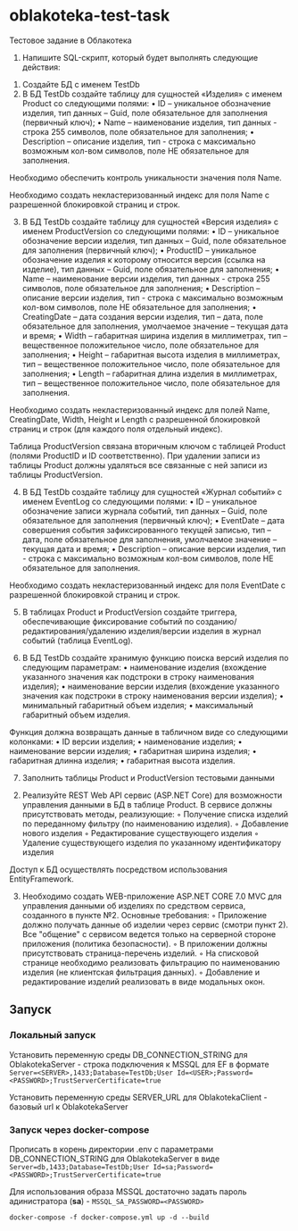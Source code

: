 # oblakoteka-test-task
Тестовое задание в Облакотека

1. Напишите SQL-скрипт, который будет выполнять следующие действия:
  1) Создайте БД с именем TestDb
  2) В БД TestDb создайте таблицу для сущностей «Изделия» с именем Product со следующими полями:
    • ID – уникальное обозначение изделия, тип данных – Guid, поле обязательное для заполнения (первичный ключ);
    • Name – наименование изделия, тип данных - строка 255 символов, поле обязательное для заполнения;
    • Description – описание изделия, тип - строка с максимально возможным кол-вом символов, поле НЕ обязательное для заполнения.

Необходимо обеспечить контроль уникальности значения поля Name.

Необходимо создать некластеризованный индекс для поля Name с разрешенной блокировкой страниц и строк.

  3) В БД TestDb создайте таблицу для сущностей «Версия изделия» с именем ProductVersion со следующими полями:
    • ID – уникальное обозначение версии изделия, тип данных – Guid, поле обязательное для заполнения (первичный ключ);
    • ProductID – уникальное обозначение изделия к которому относится версия (ссылка на изделие), тип данных – Guid, поле обязательное для заполнения;
    • Name – наименование версии изделия, тип данных - строка 255 символов, поле обязательное для заполнения;
    • Description – описание версии изделия, тип - строка с максимально возможным кол-вом символов, поле НЕ обязательное для заполнения; 
    • CreatingDate – дата создания версии изделия, тип – дата, поле обязательное для заполнения, умолчаемое значение – текущая дата и время;
    • Width – габаритная ширина изделия в миллиметрах, тип – вещественное положительное число, поле обязательное для заполнения;
    • Height – габаритная высота изделия в миллиметрах, тип – вещественное положительное число, поле обязательное для заполнения;
    • Length – габаритная длина изделия в миллиметрах, тип – вещественное положительное число, поле обязательное для заполнения.

Необходимо создать некластеризованный индекс для полей Name, CreatingDate, Width, Height и Length с разрешенной блокировкой страниц и строк (для каждого поля отдельный индекс).

Таблица ProductVersion связана вторичным ключом с таблицей Product (полями ProductID и ID соответственно). При удалении записи из таблицы Product должны удаляться все связанные с ней записи из таблицы ProductVersion.

  4) В БД TestDb создайте таблицу для сущностей «Журнал событий» с именем EventLog со следующими полями:
    • ID – уникальное обозначение записи журнала событий, тип данных – Guid, поле обязательное для заполнения (первичный ключ);
    • EventDate – дата совершения события зафиксированного текущей записью, тип – дата, поле обязательное для заполнения, умолчаемое значение – текущая дата и время;
    • Description – описание версии изделия, тип - строка с максимально возможным кол-вом символов, поле НЕ обязательное для заполнения.

Необходимо создать некластеризованный индекс для поля EventDate с разрешенной блокировкой страниц и строк.

  5) В таблицах Product и ProductVersion создайте триггера, обеспечивающие фиксирование событий по созданию/редактирования/удалению изделия/версии изделия в журнал событий (таблица EventLog).

  6) В БД TestDb создайте хранимую функцию поиска версий изделия по следующим параметрам:
    • наименование изделия (вхождение указанного значения как подстроки в строку наименования изделия);
    • наименование версии изделия (вхождение указанного значения как подстроки в строку наименования версии изделия);
    • минимальный габаритный объем изделия;
    • максимальный габаритный объем изделия. 

Функция должна возвращать данные в табличном виде со следующими колонками:
    • ID версии изделия;
    • наименование изделия;
    • наименование версии изделия;
    • габаритная ширина изделия;
    • габаритная длинна изделия;
    • габаритная высота изделия.

  7) Заполнить таблицы Product и ProductVersion тестовыми данными

2. Реализуйте REST Web API сервис (ASP.NET Core) для возможности управления данными в БД в таблице Product. В сервисе должны присутствовать методы, реализующие:
        ◦ Получение списка изделий по переданному фильтру (по наименованию изделия). 
        ◦ Добавление нового изделия
        ◦ Редактирование существующего изделия
        ◦ Удаление существующего изделия по указанному идентификатору изделия

Доступ к БД осуществлять посредством использования EntityFramework.

3. Необходимо создать WEB-приложение ASP.NET CORE 7.0 MVC для управления данными об изделиях по средством сервиса, созданного в пункте №2.
Основные требования:
        ◦ Приложение должно получать данные об изделии через сервис (смотри пункт 2). Все "общение" с сервисом ведется только на серверной стороне приложения (политика безопасности).
        ◦ В приложении должны присутствовать страница-перечень изделий.
        ◦ На списковой странице необходимо реализовать фильтрацию по наименованию изделия (не клиентская фильтрация данных).
        ◦ Добавление и редактирование изделий реализовать в виде модальных окон.

## Запуск
### Локальный запуск
Установить переменную среды DB_CONNECTION_STRING для OblakotekaServer - строка подключения к MSSQL для EF в формате `Server=<SERVER>,1433;Database=TestDb;User Id=<USER>;Password=<PASSWORD>;TrustServerCertificate=true`

Установить переменную среды SERVER_URL для OblakotekaClient - базовый url к OblakotekaServer

### Запуск через docker-compose
Прописать в корень директории .env с параметрами DB_CONNECTION_STRING для OblakotekaServer в виде `Server=db,1433;Database=TestDb;User Id=sa;Password=<PASSWORD>;TrustServerCertificate=true`

Для использования образа MSSQL достаточно задать пароль адинистратора (**sa**) - `MSSQL_SA_PASSWORD=<PASSWORD>`

```
docker-compose -f docker-compose.yml up -d --build
```


